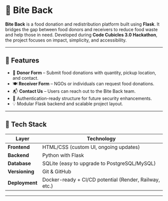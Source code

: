 # 🥫 Bite Back

**Bite Back** is a food donation and redistribution platform built using **Flask**. It bridges the gap between food donors and receivers to reduce food waste and help those in need. Developed during **Code Cubicles 3.0 Hackathon**, the project focuses on impact, simplicity, and accessibility.

---

## 🌟 Features

- 📝 **Donor Form** – Submit food donations with quantity, pickup location, and contact.
- 🍽️ **Receiver Form** – NGOs or individuals can request food donations.
- 📬 **Contact Us** – Users can reach out to the Bite Back team.
- 🔐 Authentication-ready structure for future security enhancements.
- 💡 Modular Flask backend and scalable project layout.

---

## 🧰 Tech Stack

| Layer       | Technology      |
|-------------|-----------------|
| **Frontend** | HTML/CSS (custom UI, ongoing updates) |
| **Backend**  | Python with Flask |
| **Database** | SQLite (easy to upgrade to PostgreSQL/MySQL) |
| **Versioning** | Git & GitHub |
| **Deployment** | Docker-ready + CI/CD potential (Render, Railway, etc.) |

---
